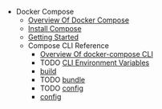 - Docker Compose
  - [Overview Of Docker Compose](./docker-compose/overview-of-docker-compose/overview-of-docker-compose.md)
  - [Install Compose](./docker-compose/install-compose/install-compose.md)
  - [Getting Started](./docker-compose/getting-started/getting-started.md)
  - Compose CLI Reference
    - [Overview Of docker-compose CLI](./docker-compose/compose-cli-reference/overview-of-docker-compose-cli/overview-of-docker-compose-cli.md)
    - TODO [CLI Environment Variables](./docker-compose/compose-cli-reference/cli-environment-variables/cli-environment-variables.md)
    - [build](./docker-compose/compose-cli-reference/build/build.md)
    - TODO [bundle](./docker-compose/compose-cli-reference/bundle/bundle.md)
    - TODO [config](./docker-compose/compose-cli-reference/bundle/bundle.md)
    - [config](./docker-compose/compose-cli-reference/config/config.md)
